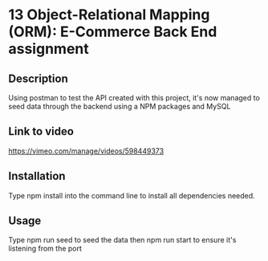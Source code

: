 # 13 Object-Relational Mapping (ORM): E-Commerce Back End assignment

## Description
Using postman to test the API created with this project, it's now managed to seed data through the backend using a NPM packages and MySQL
## Link to video
https://vimeo.com/manage/videos/598449373
## Installation
Type npm install into the command line to install all dependencies needed.
## Usage
Type npm run seed to seed the data then npm run start to ensure it's listening from the port